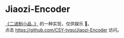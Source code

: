# Jiaozi-Encoder
[《二进制小品..》](https://www.bilibili.com/video/BV1qc411z7TH/) 的一种实现，仅供娱乐 🤪。  
点击 https://github.com/CSY-tvgo/Jiaozi-Encoder 访问。
